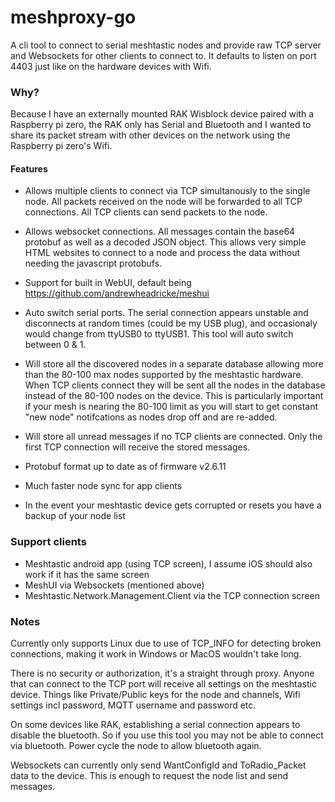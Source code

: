 # meshproxy-go

A cli tool to connect to serial meshtastic nodes and provide raw TCP server and Websockets for other clients to connect to. It defaults to listen on port 4403 just like on the hardware devices with Wifi. 

### Why?
Because I have an externally mounted RAK Wisblock device paired with a Raspberry pi zero, the RAK only has Serial and Bluetooth and I wanted to share its packet stream with other devices on the network using the Raspberry pi zero's Wifi.

#### Features
* Allows multiple clients to connect via TCP simultanously to the single node. All packets received on the node will be forwarded to all TCP connections. All TCP clients can send packets to the node.

* Allows websocket connections. All messages contain the base64 protobuf as well as a decoded JSON object. This allows very simple HTML websites to connect to a node and process the data without needing the javascript protobufs.

* Support for built in WebUI, default being https://github.com/andrewheadricke/meshui

* Auto switch serial ports. The serial connection appears unstable and disconnects at random times (could be my USB plug), and occasionaly would change from ttyUSB0 to ttyUSB1. This tool will auto switch between 0 & 1.

* Will store all the discovered nodes in a separate database allowing more than the 80-100 max nodes supported by the meshtastic hardware. When TCP clients connect they will be sent all the nodes in the database instead of the 80-100 nodes on the device. This is particularly important if your mesh is nearing the 80-100 limit as you will start to get constant "new node" notifcations as nodes drop off and are re-added.

* Will store all unread messages if no TCP clients are connected. Only the first TCP connection will receive the stored messages.

* Protobuf format up to date as of firmware v2.6.11

* Much faster node sync for app clients

* In the event your meshtastic device gets corrupted or resets you have a backup of your node list

### Support clients
* Meshtastic android app (using TCP screen), I assume iOS should also work if it has the same screen
* MeshUI via Websockets (mentioned above)
* Meshtastic.Network.Management.Client via the TCP connection screen

### Notes
Currently only supports Linux due to use of TCP_INFO for detecting broken connections, making it work in Windows or MacOS wouldn't take long.

There is no security or authorization, it's a straight through proxy. Anyone that can connect to the TCP port will receive all settings on the meshtastic device. Things like Private/Public keys for the node and channels, Wifi settings incl password, MQTT username and password etc.

On some devices like RAK, establishing a serial connection appears to disable the bluetooth. So if you use this tool you may not be able to connect via bluetooth. Power cycle the node to allow bluetooth again.

Websockets can currently only send WantConfigId and ToRadio_Packet data to the device. This is enough to request the node list and send messages.